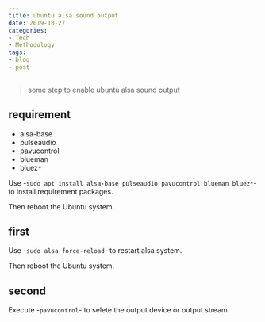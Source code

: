 ```yaml
---
title: ubuntu alsa sound output
date: 2019-10-27
categories:
- Tech
- Methodology
tags:
- blog
- post
---
```


> some step to enable ubuntu alsa sound output

## requirement

- alsa-base
- pulseaudio
- pavucontrol
- blueman
- bluez`*`

Use -`sudo apt install alsa-base pulseaudio pavucontrol blueman bluez*`-
to install requirement packages.

Then reboot the Ubuntu system.


## first

Use -`sudo alsa force-reload`-
to restart alsa system.

Then reboot the Ubuntu system.

## second

Execute -`pavucontrol`-
to selete the output device or output stream.


